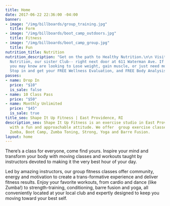 ```yaml
---
title: Home
date: 2017-06-22 22:36:00 -04:00
banner:
- image: "/img/billboards/group_training.jpg"
  title: Form
- image: "/img/billboards/boot_camp_outdoors.jpg"
  title: Fitness
- image: "/img/billboards/boot_camp_group.jpg"
  title: Fun
nutrition_title: Nutrition
nutrition_description: "Get on the path to Healthy Nutrition.\n\n Visit Shape It Up
  Nutrition, our sister Club-- right next door at 611 Waterman Ave. If you or someone
  you may know are looking to Lose weight, gain muscle, or just need more energy.
  Stop in and get your FREE Wellness Evaluation, and FREE Body Analysis. "
passes:
- name: Drop In
  price: "$10"
  is_sale: false
- name: 10 Class Pass
  price: "$50"
- name: Monthly Unlimited
  price: "$45"
  is_sale: true
title_seo: Shape It Up Fitness | East Providence, RI
description_seo: Shape It Up Fitness is an exercise studio in East Providence, RI,
  with a fun and approachable attitude. We offer  group exercise classes, including
  Zumba, Boot Camp, Zumba Toning, Strong, Yoga and Barre Fusion.
layout: home
---
```



There’s a class for everyone, come find yours. Inspire your mind and transform your body with moving classes and workouts taught by instructors devoted to making it the very best hour of your day.

Led by amazing instructors, our group fitness classes offer community, energy and motivation to create a trans-formative experience and deliver fitness results. Enjoy your favorite workouts, from cardio and dance (like Zumba!) to strength-training, conditioning, barre fusion and yoga, all conveniently located at your local club and expertly designed to keep you moving toward your best self. 